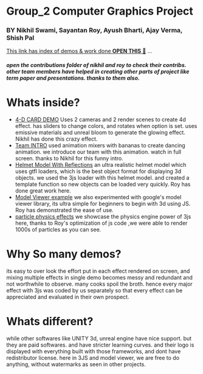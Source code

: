 # Group_2 Computer Graphics Project
### BY Nikhil Swami, Sayantan Roy, Ayush Bharti, Ajay Verma, Shish Pal
[This link has index of demos  & work done **OPEN THIS** 🎇](https://elasticbeanstalk-ap-south-1-187734347091.s3.ap-south-1.amazonaws.com/ebsync/DOMAINS/showcase/cgproject/index.html) ... 

#####  open the contributions folder of nikhil and roy to check their contribs. other team members have helped in creating other parts of project like term paper and presentations. thanks to them also. 
# Whats inside?

- [4-D CARD DEMO](https://elasticbeanstalk-ap-south-1-187734347091.s3.ap-south-1.amazonaws.com/ebsync/DOMAINS/showcase/cgproject/index.html)  Uses 2 cameras and 2 render scenes to create 4d effect. has sliders to change colors, and rotates when option is set. uses emissive materials and unreal bloom to generate the glowing effect. Nikhil has done this crazy effect.
- [Team INTRO](https://elasticbeanstalk-ap-south-1-187734347091.s3.ap-south-1.amazonaws.com/ebsync/DOMAINS/showcase/cgproject/index2.html) used animation mixers with bananas to create dancing animation.  we introduce our team with this animation. watch in full screen. thanks to Nikhil for this funny intro.
- [Helmet Model With Reflections](https://elasticbeanstalk-ap-south-1-187734347091.s3.ap-south-1.amazonaws.com/ebsync/DOMAINS/showcase/cgproject/Contribution-Roy/helmetReflect/helmet.html) an ultra realistic helmet model which uses gtfl loaders, which is the best object format for displaying 3d objects. we used the 3js loader with this helmet model. and created a template function so new objects can be loaded very quickly. Roy has done great work here.
- [Model Viewer example](https://elasticbeanstalk-ap-south-1-187734347091.s3.ap-south-1.amazonaws.com/ebsync/DOMAINS/showcase/cgproject/Contribution-Roy/mv1/index.html) we also experimented with google's model viewer library, its ultra simple for beginners to begin with 3d using JS. Roy has demonstrated the ease of use.
- [particle physics effects](https://elasticbeanstalk-ap-south-1-187734347091.s3.ap-south-1.amazonaws.com/ebsync/DOMAINS/showcase/cgproject/Contribution-Roy/raySphere/ray_demo.html) we showcase the physics engine power of 3js here, thanks to Roy's optimization of js code ,we were able to render 1000s of particles as you can see.

# Why So many demos?

its easy to over look the effort put in each effect rendered on screen, and mixing multiple effects in single demo becomes messy and redundant and not worthwhile to observe. many cooks spoil the broth. hence every major effect with 3js was coded by us separately so that every effect can be appreciated and evaluated in their own prospect.

# Whats different?
while other softwares like UNITY 3d, unreal engine have nice support. but they are paid softwares. and have stricter learning curves. and their logo is displayed with everything built with those frameworks, and dont have redistributor license. here in 3JS and model viewer, we are free to do anything, without watermarks as seen in other projects.
